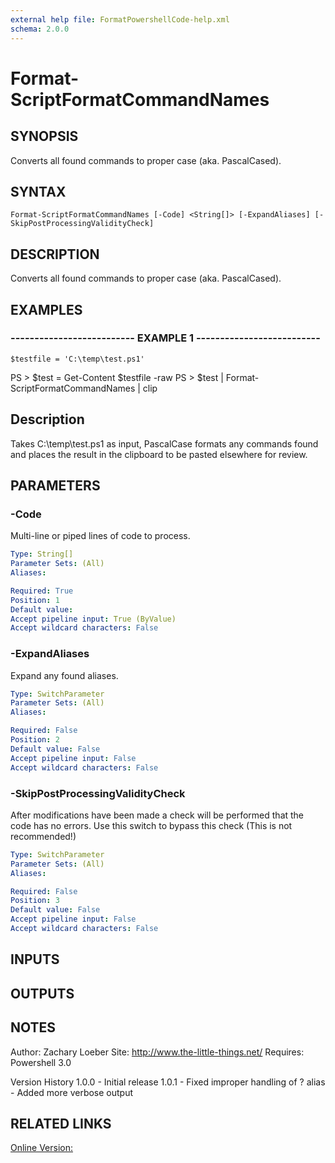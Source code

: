 ```yaml
---
external help file: FormatPowershellCode-help.xml
schema: 2.0.0
---
```


# Format-ScriptFormatCommandNames
## SYNOPSIS
Converts all found commands to proper case \(aka.
PascalCased\).

## SYNTAX

```
Format-ScriptFormatCommandNames [-Code] <String[]> [-ExpandAliases] [-SkipPostProcessingValidityCheck]
```

## DESCRIPTION
Converts all found commands to proper case \(aka.
PascalCased\).

## EXAMPLES

### -------------------------- EXAMPLE 1 --------------------------
```
$testfile = 'C:\temp\test.ps1'
```

PS \> $test = Get-Content $testfile -raw
PS \> $test | Format-ScriptFormatCommandNames | clip

Description
-----------
Takes C:\temp\test.ps1 as input, PascalCase formats any commands found and places the result in the clipboard 
to be pasted elsewhere for review.

## PARAMETERS

### -Code
Multi-line or piped lines of code to process.

```yaml
Type: String[]
Parameter Sets: (All)
Aliases: 

Required: True
Position: 1
Default value: 
Accept pipeline input: True (ByValue)
Accept wildcard characters: False
```

### -ExpandAliases
Expand any found aliases.

```yaml
Type: SwitchParameter
Parameter Sets: (All)
Aliases: 

Required: False
Position: 2
Default value: False
Accept pipeline input: False
Accept wildcard characters: False
```

### -SkipPostProcessingValidityCheck
After modifications have been made a check will be performed that the code has no errors.
Use this switch to bypass this check 
\(This is not recommended!\)

```yaml
Type: SwitchParameter
Parameter Sets: (All)
Aliases: 

Required: False
Position: 3
Default value: False
Accept pipeline input: False
Accept wildcard characters: False
```

## INPUTS

## OUTPUTS

## NOTES
Author: Zachary Loeber
Site: http://www.the-little-things.net/
Requires: Powershell 3.0

Version History
1.0.0 - Initial release
1.0.1 - Fixed improper handling of ?
alias
      - Added more verbose output

## RELATED LINKS

[Online Version:]()



